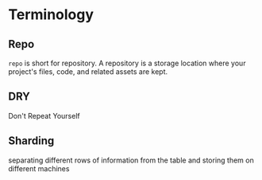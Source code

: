 # Terminology
## Repo
`repo` is short for repository. A repository is a storage location where your project's files, code, and related assets are kept.
## DRY
Don't Repeat Yourself

## Sharding
separating different rows of information from the table and storing them on different machines
